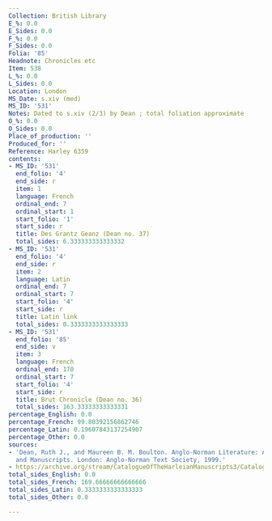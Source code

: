 ```yaml
---
Collection: British Library
E_%: 0.0
E_Sides: 0.0
F_%: 0.0
F_Sides: 0.0
Folia: '85'
Headnote: Chronicles etc
Item: 538
L_%: 0.0
L_Sides: 0.0
Location: London
MS_Date: s.xiv (med)
MS_ID: '531'
Notes: Dated to s.xiv (2/3) by Dean ; total foliation approximate
O_%: 0.0
O_Sides: 0.0
Place_of_production: ''
Produced_for: ''
Reference: Harley 6359
contents:
- MS_ID: '531'
  end_folio: '4'
  end_side: r
  item: 1
  language: French
  ordinal_end: 7
  ordinal_start: 1
  start_folio: '1'
  start_side: r
  title: Des Grantz Geanz (Dean no. 37)
  total_sides: 6.333333333333332
- MS_ID: '531'
  end_folio: '4'
  end_side: r
  item: 2
  language: Latin
  ordinal_end: 7
  ordinal_start: 7
  start_folio: '4'
  start_side: r
  title: Latin link
  total_sides: 0.3333333333333333
- MS_ID: '531'
  end_folio: '85'
  end_side: v
  item: 3
  language: French
  ordinal_end: 170
  ordinal_start: 7
  start_folio: '4'
  start_side: r
  title: Brut Chronicle (Dean no. 36)
  total_sides: 163.33333333333331
percentage_English: 0.0
percentage_French: 99.80392156862746
percentage_Latin: 0.19607843137254907
percentage_Other: 0.0
sources:
- 'Dean, Ruth J., and Maureen B. M. Boulton. Anglo-Norman Literature: A Guide to Texts
  and Manuscripts. London: Anglo-Norman Text Society, 1999.'
- https://archive.org/stream/CatalogueOfTheHarleianManuscripts3/Catalogue_of_the_Harleian_Manuscripts_3#page/n369/mode/1up
total_sides_English: 0.0
total_sides_French: 169.66666666666666
total_sides_Latin: 0.3333333333333333
total_sides_Other: 0.0

---
```

